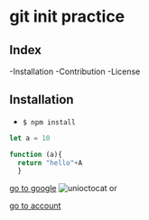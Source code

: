 # git init practice

## Index

-Installation
-Contribution
-License

## Installation

- `$ npm install`


```js
let a = 10

function (a){
  return "hello"+A
  }

```

[go to google](https://www.google.com/)
![unioctocat](https://www.google.com/url?sa=i&url=https%3A%2F%2Ftilda.center%2Fevents%2F&psig=AOvVaw2RwmfSoSURe1IsAlGA78zp&ust=1585718061111000&source=images&cd=vfe&ved=0CAIQjRxqFwoTCOCfv6H6w-gCFQAAAAAdAAAAABAD)
or

<a href="https://github.com/ulgoon">go to account</a>


